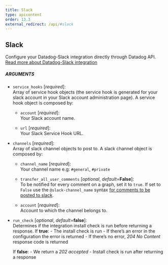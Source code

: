 ```yaml
---
title: Slack
type: apicontent
order: 13.3
external_redirect: /api/#slack
---
```


## Slack

Configure your Datadog-Slack integration directly through Datadog API.  
[Read more about Datadog-Slack integration](/integrations/slack)

##### ARGUMENTS

* `service_hooks` [*required*]:  
    Array of service hook objects (the service hook is generated for your slack account in your Slack account administration page). A service hook object is composed by:

    * `account` [*required*]:  
        Your Slack account name.

    * `url` [*required*]:  
        Your Slack Service Hook URL. 
  
  

* `channels` [*required*]:  
    Array of slack channel objects to post to. A slack channel object is composed by:

    * `channel_name` [*required*]:  
        Your channel name e.g: `#general`, `#private`

    * `transfer_all_user_comments` [*optional*, *default*=**False**]:  
        To be notified for every comment on a graph, set it to `true`. If set to `False` use the `@slack-channel_name` syntax [for comments to be posted to slack](/monitors/notifications/#slack-integration).

    * `account` [*required*]:  
        Account to which the channel belongs to.

* `run_check` [*optional*, *default*=**false**]:  
    Determines if the integration install check is run before returning a response.
    If **true**:
        - The install check is run
        - If there’s an error in the configuration the error is returned
        - If there’s no error, *204 No Content* response code is returned

    If **false**:
        - We return a *202 accepted*
        - Install check is run after returning a response